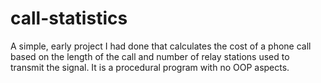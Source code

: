call-statistics
===============

A simple, early project I had done that calculates the cost of a phone call based on the length of the call and number of relay stations used to transmit the signal. It is a procedural program with no OOP aspects.
